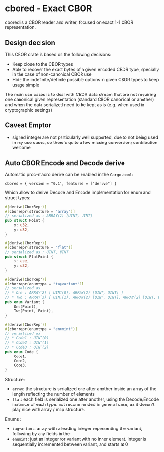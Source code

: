 # cbored - Exact CBOR

cbored is a CBOR reader and writer, focused on exact 1-1 CBOR representation.

## Design decision

This CBOR crate is based on the following decisions:

* Keep close to the CBOR types
* Able to recover the exact bytes of a given encoded CBOR type, specially in the case of non-canonical CBOR use
* Hide the indefinite/definite possible options in given CBOR types to keep usage simple

The main use cases is to deal with CBOR data stream that are not requiring one
canonical given representation (standard CBOR canonical or another) and when the
data serialized need to be kept as is (e.g. when used in cryptographic settings)

## Caveat Emptor

* signed integer are not particularly well supported, due to not being used in my use cases, so there's quite a few missing conversion; contribution welcome

## Auto CBOR Encode and Decode derive

Automatic proc-macro derive can be enabled in the `Cargo.toml`:

```
cbored = { version = "0.1", features = ["derive"] }
```

Which allow to derive Decode and Encode implementation for enum and struct types:

```rust
#[derive(CborRepr)]
#[cborrepr(structure = "array")]
// serialized as : ARRAY(2) [UINT, UINT]
pub struct Point {
    x: u32,
    y: u32,
}

#[derive(CborRepr)]
#[cborrepr(structure = "flat")]
// serialized as : UINT, UINT
pub struct FlatPoint {
    x: u32,
    y: u32,
}

#[derive(CborRepr)]
#[cborrepr(enumtype = "tagvariant")]
// serialized as
// * One : ARRAY(2) [ UINT(0), ARRAY(2) [UINT, UINT] ]
// * Two : ARRAY(3) [ UINT(1), ARRAY(2) [UINT, UINT], ARRAY(2) [UINT, UINT] ]
pub enum Variant {
    One(Point),
    Two(Point, Point),
}

#[derive(CborRepr)]
#[cborrepr(enumtype = "enumint")]
// serialized as
// * Code1 : UINT(0)
// * Code2 : UINT(1)
// * Code3 : UINT(2)
pub enum Code {
    Code1,
    Code2,
    Code3,
}
```


Structure:

* `array`: the structure is serialized one after another inside an array of the length reflecting the number of elements
* `flat`: each field is serialized one after another, using the Decode/Encode instance of each type. not recommended in general case, as it doesn't play nice with array / map structure.

Enums :

* `tagvariant`: array with a leading integer representing the variant, following by any fields in the 
* `enumint`: just an integer for variant with no inner element. integer is sequentially incremented between variant, and starts at 0
